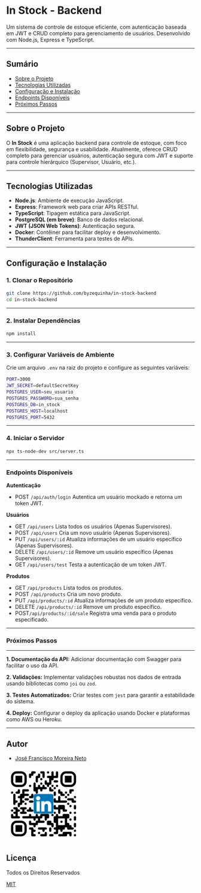 # In Stock - Backend

Um sistema de controle de estoque eficiente, com autenticação baseada em JWT e CRUD completo para gerenciamento de usuários. Desenvolvido com Node.js, Express e TypeScript.

---

## Sumário
- [Sobre o Projeto](#sobre-o-projeto)
- [Tecnologias Utilizadas](#tecnologias-utilizadas)
- [Configuração e Instalação](#configuração-e-instalação)
- [Endpoints Disponíveis](#endpoints-disponíveis)
- [Próximos Passos](#próximos-passos)

---

## Sobre o Projeto

O **In Stock** é uma aplicação backend para controle de estoque, com foco em flexibilidade, segurança e usabilidade. Atualmente, oferece CRUD completo para gerenciar usuários, autenticação segura com JWT e suporte para controle hierárquico (Supervisor, Usuário, etc.).

---

## Tecnologias Utilizadas
- **Node.js**: Ambiente de execução JavaScript.
- **Express**: Framework web para criar APIs RESTful.
- **TypeScript**: Tipagem estática para JavaScript.
- **PostgreSQL (em breve)**: Banco de dados relacional.
- **JWT (JSON Web Tokens)**: Autenticação segura.
- **Docker**: Contêiner para facilitar deploy e desenvolvimento.
- **ThunderClient**: Ferramenta para testes de APIs.

---

## Configuração e Instalação

### 1. Clonar o Repositório
```bash
git clone https://github.com/byzequinha/in-stock-backend
cd in-stock-backend
```

---
### 2. Instalar Dependências
```bash
npm install
```
---
### 3. Configurar Variáveis de Ambiente
Crie um arquivo ```.env``` na raiz do projeto e configure as seguintes variáveis:
```bash
PORT=3000
JWT_SECRET=defaultSecretKey
POSTGRES_USER=seu_usuario
POSTGRES_PASSWORD=sua_senha
POSTGRES_DB=in_stock
POSTGRES_HOST=localhost
POSTGRES_PORT=5432

```
---
### 4. Iniciar o Servidor
```bash
npx ts-node-dev src/server.ts
```
---
### Endpoints Disponíveis
**Autenticação**
- POST ```/api/auth/login```
Autentica um usuário mockado e retorna um token JWT.

**Usuários**
- GET ```/api/users```
Lista todos os usuários (Apenas Supervisores).
- POST ```/api/users```
Cria um novo usuário (Apenas Supervisores).
- PUT ```/api/users/:id```
Atualiza informações de um usuário específico (Apenas Supervisores).
- DELETE ```/api/users/:id```
Remove um usuário específico (Apenas Supervisores).
- GET ```/api/users/test```
Testa a autenticação de um token JWT.

**Produtos**
- GET ```/api/products```
Lista todos os produtos.
- POST ```/api/products```
Cria um novo produto.
- PUT ```/api/products/:id```
Atualiza informações de um produto específico.
- DELETE ```/api/products/:id```
Remove um produto específico.
- POST```/api/products/:id/sale```
Registra uma venda para o produto especificado.

---

### Próximos Passos
---
**1. Documentação da API:**
Adicionar documentação com Swagger para facilitar o uso da API.

**2. Validações:**
Implementar validações robustas nos dados de entrada usando bibliotecas como ``` joi ``` ou ``` zod ```.

**3. Testes Automatizados:**
Criar testes com ``` jest ``` para garantir a estabilidade do sistema.

**4. Deploy:**
Configurar o deploy da aplicação usando Docker e plataformas como AWS ou Heroku.

---

## Autor

- [José Francisco Moreira Neto](https://github.com/byzequinha)

![Logo](https://github.com/byzequinha/byzequinha/blob/main/Linkedin%20_qrcode%20Zequinha%20200px.png)


## Licença

Todos os Direitos Reservados

[MIT](https://choosealicense.com/licenses/mit/)

